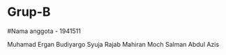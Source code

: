 # Grup-B
#Nama anggota - 1941511

Muhamad Ergan Budiyargo 
Syuja Rajab Mahiran 
Moch Salman Abdul Azis
